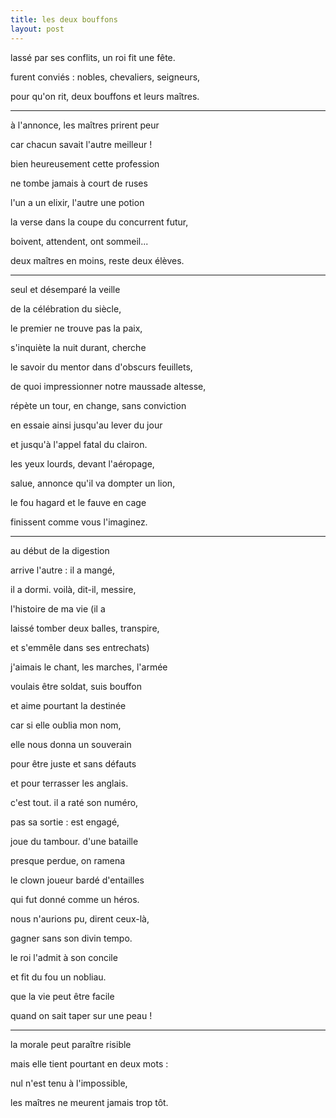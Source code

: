 ```yaml
---
title: les deux bouffons
layout: post
---
```


lassé par ses conflits, un roi fit une fête.

furent conviés : nobles, chevaliers, seigneurs,

pour qu'on rit, deux bouffons et leurs maîtres.

---

à l'annonce, les maîtres prirent peur

car chacun savait l'autre meilleur !

bien heureusement cette profession

ne tombe jamais à court de ruses

l'un a un elixir, l'autre une potion

la verse dans la coupe du concurrent futur,

boivent, attendent, ont sommeil...

deux maîtres en moins, reste deux élèves.

---

seul et désemparé la veille

de la célébration du siècle,

le premier ne trouve pas la paix,

s'inquiète la nuit durant, cherche

le savoir du mentor dans d'obscurs feuillets,

de quoi impressionner notre maussade altesse,

répète un tour, en change, sans conviction

en essaie ainsi jusqu'au lever du jour

et jusqu'à l'appel fatal du clairon.

les yeux lourds, devant l'aéropage,

salue, annonce qu'il va dompter un lion,

le fou hagard et le fauve en cage

finissent comme vous l'imaginez.

---

au début de la digestion

arrive l'autre : il a mangé,

il a dormi. voilà, dit-il, messire,

l'histoire de ma vie (il a

laissé tomber deux balles, transpire,

et s'emmêle dans ses entrechats)

j'aimais le chant, les marches, l'armée

voulais être soldat, suis bouffon

et aime pourtant la destinée

car si elle oublia mon nom,

elle nous donna un souverain

pour être juste et sans défauts

et pour terrasser les anglais.

c'est tout. il a raté son numéro,

pas sa sortie : est engagé,

joue du tambour. d'une bataille

presque perdue, on ramena 

le clown joueur bardé d'entailles

qui fut donné comme un héros.

nous n'aurions pu, dirent ceux-là,

gagner sans son divin tempo.

le roi l'admit à son concile

et fit du fou un nobliau.

que la vie peut être facile

quand on sait taper sur une peau !

---

la morale peut paraître risible

mais elle tient pourtant en deux mots :

nul n'est tenu à l'impossible,

les maîtres ne meurent jamais trop tôt.
